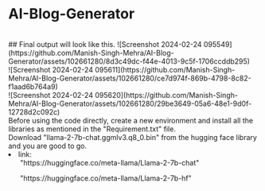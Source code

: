 # AI-Blog-Generator
<br>
## Final output will look like this.
![Screenshot 2024-02-24 095549](https://github.com/Manish-Singh-Mehra/AI-Blog-Generator/assets/102661280/8d3c49dc-f44e-4013-9c5f-1706ccddb295)
<br>
![Screenshot 2024-02-24 095611](https://github.com/Manish-Singh-Mehra/AI-Blog-Generator/assets/102661280/ce7d974f-869b-4798-8c82-f1aad6b764a9)
<br>
![Screenshot 2024-02-24 095620](https://github.com/Manish-Singh-Mehra/AI-Blog-Generator/assets/102661280/29be3649-05a6-48e1-9d0f-12728d2c092c)
<br>
<pr>
Before using the code directly, create a new environment and install all the libraries as mentioned in the "Requirement.txt" file.
</pr>
<br>
Download "llama-2-7b-chat.ggmlv3.q8_0.bin" from the hugging face library and you are good to go.
<br><li>link: 
<ul>"https://huggingface.co/meta-llama/Llama-2-7b-chat"</ul>
<ul>"https://huggingface.co/meta-llama/Llama-2-7b-hf"</ul></li> 

